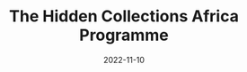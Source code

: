 ---
title: 'The Hidden Collections Africa Programme'
image: /assets/images/shane-rounce-DNkoNXQti3c-unsplash.jpg
date: 2022-11-10
tags: news
class: ubuntu
link_to: https://ubuntunet.net/2022/11/the-hidden-collections-africa-programme-ubuntunet-alliance-partnership-agreement-with-the-council-on-library-information-resources-clir/
---